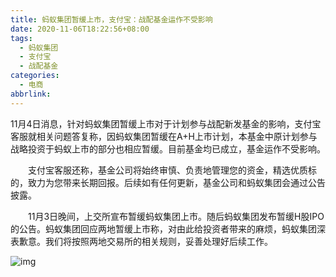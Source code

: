 ```yaml
---
title: 蚂蚁集团暂缓上市，支付宝：战配基金运作不受影响
date: 2020-11-06T18:22:56+08:00
tags:
  - 蚂蚁集团
  - 支付宝
  - 战配基金
categories:
  - 电商
abbrlink:
---
```


11月4日消息，针对蚂蚁集团暂缓上市对于计划参与战配新发基金的影响，支付宝客服就相关问题答复称，因蚂蚁集团暂缓在A+H上市计划，本基金中原计划参与战略投资于蚂蚁上市的部分也相应暂缓。目前基金均已成立，基金运作不受影响。

　　支付宝客服还称，基金公司将始终审慎、负责地管理您的资金，精选优质标的，致力为您带来长期回报。后续如有任何更新，基金公司和蚂蚁集团会通过公告披露。

　　11月3日晚间，上交所宣布暂缓蚂蚁集团上市。随后蚂蚁集团发布暂缓H股IPO的公告。蚂蚁集团回应两地暂缓上市称，对由此给投资者带来的麻烦，蚂蚁集团深表歉意。我们将按照两地交易所的相关规则，妥善处理好后续工作。

![img](https://cdn.jsdelivr.net/gh/yakeing/Documentation@main/Hexo/images/3b48-kcieywa1386435.jpg)
